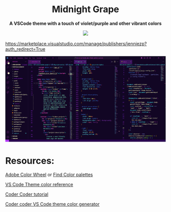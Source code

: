 <h1 align="center">Midnight Grape</h1>

<p align="center"><strong>A VSCode theme with a touch of violet/purple and other vibrant colors</strong></p>

<p align="center">
<a><img src="https://img.shields.io/visual-studio-marketplace/i/jenniezp.midnight-grape-theme?style=flat-square&logo=%23007ACC&logoColor=fuchsia&label=Install&labelColor=%23403D39&color=%23FF0080&link=https%3A%2F%2Fmarketplace.visualstudio.com%2Fitems%3FitemName%3Djenniezp.midnight-grape-theme"></a>
</p>

https://marketplace.visualstudio.com/manage/publishers/jenniezp?auth_redirect=True

![alt](https://github.com/jzhupan/vscode-theme/blob/main/themes/assets/midnight-grape-preview.png?raw=true)

# Resources:

[Adobe Color Wheel](https://color.adobe.com/create/color-wheel) or [Find Color palettes](https://coolors.co/eeebd0-ebb3a9-e87ea1-e86252-ee2677)

[VS Code Theme color reference](https://code.visualstudio.com/api/references/theme-color)

[Coder Coder tutorial](https://youtu.be/pGzssFNtWXw?si=nCR7vmBHSoHv4QnL)

[Coder coder VS Code theme color generator](https://coder-coder.com/vs-code-theme-color-generator/)
